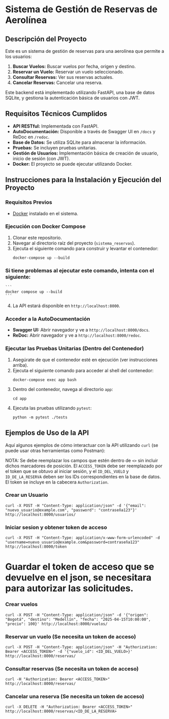 # Sistema de Gestión de Reservas de Aerolínea

## Descripción del Proyecto

Este es un sistema de gestión de reservas para una aerolínea que permite a los usuarios:

1.  **Buscar Vuelos:** Buscar vuelos por fecha, origen y destino.
2.  **Reservar un Vuelo:** Reservar un vuelo seleccionado.
3.  **Consultar Reservas:** Ver sus reservas actuales.
4.  **Cancelar Reservas:** Cancelar una reserva.

Este backend está implementado utilizando FastAPI, una base de datos SQLite, y gestiona la autenticación básica de usuarios con JWT.

## Requisitos Técnicos Cumplidos

* **API RESTful:** Implementada con FastAPI.
* **AutoDocumentación:** Disponible a través de Swagger UI en `/docs` y ReDoc en `/redoc`.
* **Base de Datos:** Se utiliza SQLite para almacenar la información.
* **Pruebas:** Se incluyen pruebas unitarias.
* **Gestión de Usuarios:** Implementación básica de creación de usuario, inicio de sesión (con JWT).
* **Docker:** El proyecto se puede ejecutar utilizando Docker.

## Instrucciones para la Instalación y Ejecución del Proyecto

### Requisitos Previos

* [Docker](https://www.docker.com/get-started) instalado en el sistema.

### Ejecución con Docker Compose

1.  Clonar este repositorio.
2.  Navegar al directorio raíz del proyecto (`sistema_reservas`).
3.  Ejecuta el siguiente comando para construir y levantar el contenedor:
    ```
    docker-compose up --build
    ```
### Si tiene problemas al ejecutar este comando, intenta con el siguiente:

    ```
    docker compose up --build
    ```

4.  La API estará disponible en `http://localhost:8000`.

### Acceder a la AutoDocumentación

* **Swagger UI:** Abrir navegador y ve a `http://localhost:8000/docs`.
* **ReDoc:** Abrir navegador y ve a `http://localhost:8000/redoc`.

### Ejecutar las Pruebas Unitarias (Dentro del Contenedor)

1.  Asegúrate de que el contenedor esté en ejecución (ver instrucciones arriba).
2.  Ejecuta el siguiente comando para acceder al shell del contenedor:
    ```
    docker-compose exec app bash
    ```
3.  Dentro del contenedor, navega al directorio `app`:
    ```
    cd app
    ```
4.  Ejecuta las pruebas utilizando `pytest`:
    ```
    python -m pytest ./tests
    ```

## Ejemplos de Uso de la API

Aquí algunos ejemplos de cómo interactuar con la API utilizando `curl` (se puede usar otras herramientas como Postman):

NOTA: Se debe reemplazar los campos que estén dentro de `<>` sin incluir dichos marcadores de posición. El `ACCESS_TOKEN` debe ser reemplazado por el token que se obtuvo al iniciar sesión, y el `ID_DEL_VUELO` y `ID_DE_LA_RESERVA` deben ser los IDs correspondientes en la base de datos. El token se incluye en la cabecera `Authorization`.

### Crear un Usuario

```
curl -X POST -H "Content-Type: application/json" -d '{"email": "nuevo_usuario@example.com", "password": "contraseña123"}' http://localhost:8000/usuarios/
```

### Iniciar sesion y obtener token de acceso

```
curl -X POST -H "Content-Type: application/x-www-form-urlencoded" -d "username=nuevo_usuario@example.com&password=contraseña123" http://localhost:8000/token
```
# Guardar el token de acceso que se devuelve en el json, se necesitara para autorizar las solicitudes. 

### Crear vuelos

```
curl -X POST -H "Content-Type: application/json" -d '{"origen": "Bogotá", "destino": "Medellín", "fecha": "2025-04-15T10:00:00", "precio": 100}' http://localhost:8000/vuelos/
```

### Reservar un vuelo (Se necesita un token de acceso)

```
curl -X POST -H "Content-Type: application/json" -H "Authorization: Bearer <ACCESS_TOKEN>" -d '{"vuelo_id": <ID_DEL_VUELO>}' http://localhost:8000/reservas/
```

### Consultar reservas (Se necesita un token de acceso)

```
curl -H "Authorization: Bearer <ACCESS_TOKEN>" http://localhost:8000/reservas/
```

### Cancelar una reserva (Se necesita un token de acceso)

```
curl -X DELETE -H "Authorization: Bearer <ACCESS_TOKEN>" http://localhost:8000/reservas/<ID_DE_LA_RESERVA>
```


